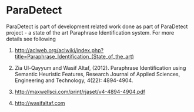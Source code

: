 # ParaDetect
ParaDetect is part of development related work done as part of ParaDetect project - a state of the art Paraphrase Identification system. For more details see following 

1. http://aclweb.org/aclwiki/index.php?title=Paraphrase_Identification_(State_of_the_art) 

2. Zia Ul-Qayyum and Wasif Altaf, (2012). Paraphrase Identification using Semantic Heuristic Features, Research Journal of Applied Sciences, Engineering and Technology, 4(22): 4894-4904. 

3. http://maxwellsci.com/print/rjaset/v4-4894-4904.pdf

4. http://wasifaltaf.com
